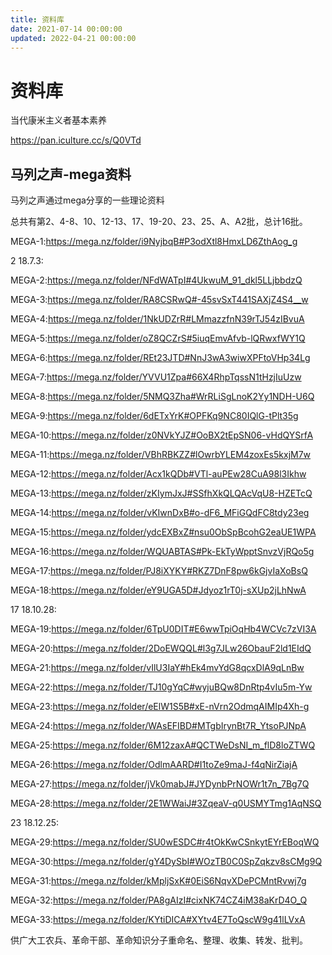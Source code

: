 ```yaml
---
title: 资料库
date: 2021-07-14 00:00:00
updated: 2022-04-21 00:00:00
---
```


# 资料库

当代康米主义者基本素养

https://pan.iculture.cc/s/Q0VTd

## 马列之声-mega资料

马列之声通过mega分享的一些理论资料

总共有第2、4-8、10、12-13、17、19-20、23、25、A、A2批，总计16批。

MEGA-1:https://mega.nz/folder/i9NyjbqB#P3odXtl8HmxLD6ZthAog_g

2 18.7.3:

MEGA-2:https://mega.nz/folder/NFdWATpI#4UkwuM_91_dkl5LLjbbdzQ

MEGA-3:https://mega.nz/folder/RA8CSRwQ#-45svSxT441SAXjZ4S4__w

MEGA-4:https://mega.nz/folder/1NkUDZrR#LMmazzfnN39rTJ54zIBvuA

MEGA-5:https://mega.nz/folder/oZ8QCZrS#5iuqEmvAfvb-lQRwxfWY1Q

MEGA-6:https://mega.nz/folder/REt23JTD#NnJ3wA3wiwXPFtoVHp34Lg

MEGA-7:https://mega.nz/folder/YVVU1Zpa#66X4RhpTqssN1tHzjIuUzw

MEGA-8:https://mega.nz/folder/5NMQ3Zha#WrRLiSgLnoK2Yy1NDH-U6Q

MEGA-9:https://mega.nz/folder/6dETxYrK#OPFKq9NC80IQlG-tPlt35g

MEGA-10:https://mega.nz/folder/z0NVkYJZ#OoBX2tEpSN06-vHdQYSrfA

MEGA-11:https://mega.nz/folder/VBhRBKZZ#lOwrbYLEM4zoxEs5kxjM7w

MEGA-12:https://mega.nz/folder/Acx1kQDb#VTl-auPEw28CuA98l3Ikhw

MEGA-13:https://mega.nz/folder/zKIymJxJ#SSfhXkQLQAcVqU8-HZETcQ

MEGA-14:https://mega.nz/folder/vKIwnDxB#o-dF6_MFiGQdFC8tdy23eg

MEGA-15:https://mega.nz/folder/ydcEXBxZ#nsu0ObSpBcohG2eaUE1WPA

MEGA-16:https://mega.nz/folder/WQUABTAS#Pk-EkTyWpptSnvzVjRQo5g

MEGA-17:https://mega.nz/folder/PJ8iXYKY#RKZ7DnF8pw6kGjvIaXoBsQ

MEGA-18:https://mega.nz/folder/eY9UGA5D#Jdyoz1rT0j-sXUp2jLhNwA

17 18.10.28:

MEGA-19:https://mega.nz/folder/6TpU0DIT#E6wwTpiOqHb4WCVc7zVI3A

MEGA-20:https://mega.nz/folder/2DoEWQQL#l3g7JLw26ObauF2ld1EIdQ

MEGA-21:https://mega.nz/folder/vIlU3IaY#hEk4mvYdG8qcxDlA9qLnBw

MEGA-22:https://mega.nz/folder/TJ10gYqC#wyjuBQw8DnRtp4vIu5m-Yw

MEGA-23:https://mega.nz/folder/eElW1S5B#xE-nVrn2OdmqAIMIp4Xh-g

MEGA-24:https://mega.nz/folder/WAsEFIBD#MTgbIrynBt7R_YtsoPJNpA

MEGA-25:https://mega.nz/folder/6M12zaxA#QCTWeDsNI_m_flD8loZTWQ

MEGA-26:https://mega.nz/folder/OdlmAARD#I1toZe9maJ-f4qNirZiajA

MEGA-27:https://mega.nz/folder/jVk0mabJ#JYDynbPrNOWr1t7n_7Bg7Q

MEGA-28:https://mega.nz/folder/2E1WWaiJ#3ZqeaV-q0USMYTmg1AqNSQ

23 18.12.25:

MEGA-29:https://mega.nz/folder/SU0wESDC#r4tOkKwCSnkytEYrEBoqWQ

MEGA-30:https://mega.nz/folder/gY4DySbI#WOzTB0C0SpZqkzv8sCMg9Q

MEGA-31:https://mega.nz/folder/kMpljSxK#0EiS6NqvXDePCMntRvwj7g

MEGA-32:https://mega.nz/folder/PA8gAIzI#cixNK74CZ4iM38aKrD4O_Q

MEGA-33:https://mega.nz/folder/KYtiDICA#XYtv4E7ToQscW9g41lLVxA

供广大工农兵、革命干部、革命知识分子重命名、整理、收集、转发、批判。

